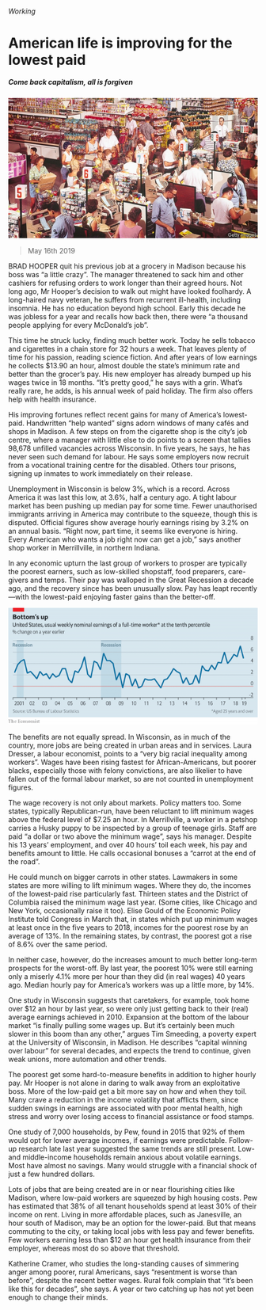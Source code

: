 ###### Working

# American life is improving for the lowest paid 

##### Come back capitalism, all is forgiven 

![image](images/20190518_USP004_0.jpg) 

> May 16th 2019 

BRAD HOOPER quit his previous job at a grocery in Madison because his boss was “a little crazy”. The manager threatened to sack him and other cashiers for refusing orders to work longer than their agreed hours. Not long ago, Mr Hooper’s decision to walk out might have looked foolhardy. A long-haired navy veteran, he suffers from recurrent ill-health, including insomnia. He has no education beyond high school. Early this decade he was jobless for a year and recalls how back then, there were “a thousand people applying for every McDonald’s job”. 

This time he struck lucky, finding much better work. Today he sells tobacco and cigarettes in a chain store for 32 hours a week. That leaves plenty of time for his passion, reading science fiction. And after years of low earnings he collects $13.90 an hour, almost double the state’s minimum rate and better than the grocer’s pay. His new employer has already bumped up his wages twice in 18 months. “It’s pretty good,” he says with a grin. What’s really rare, he adds, is his annual week of paid holiday. The firm also offers help with health insurance. 

His improving fortunes reflect recent gains for many of America’s lowest-paid. Handwritten “help wanted” signs adorn windows of many cafés and shops in Madison. A few steps on from the cigarette shop is the city’s job centre, where a manager with little else to do points to a screen that tallies 98,678 unfilled vacancies across Wisconsin. In five years, he says, he has never seen such demand for labour. He says some employers now recruit from a vocational training centre for the disabled. Others tour prisons, signing up inmates to work immediately on their release. 

Unemployment in Wisconsin is below 3%, which is a record. Across America it was last this low, at 3.6%, half a century ago. A tight labour market has been pushing up median pay for some time. Fewer unauthorised immigrants arriving in America may contribute to the squeeze, though this is disputed. Official figures show average hourly earnings rising by 3.2% on an annual basis. “Right now, part time, it seems like everyone is hiring. Every American who wants a job right now can get a job,” says another shop worker in Merrillville, in northern Indiana. 

In any economic upturn the last group of workers to prosper are typically the poorest earners, such as low-skilled shopstaff, food preparers, care-givers and temps. Their pay was walloped in the Great Recession a decade ago, and the recovery since has been unusually slow. Pay has leapt recently—with the lowest-paid enjoying faster gains than the better-off. 

![image](images/20190518_USC046.png) 

The benefits are not equally spread. In Wisconsin, as in much of the country, more jobs are being created in urban areas and in services. Laura Dresser, a labour economist, points to a “very big racial inequality among workers”. Wages have been rising fastest for African-Americans, but poorer blacks, especially those with felony convictions, are also likelier to have fallen out of the formal labour market, so are not counted in unemployment figures. 

The wage recovery is not only about markets. Policy matters too. Some states, typically Republican-run, have been reluctant to lift minimum wages above the federal level of $7.25 an hour. In Merrillville, a worker in a petshop carries a Husky puppy to be inspected by a group of teenage girls. Staff are paid “a dollar or two above the minimum wage”, says his manager. Despite his 13 years’ employment, and over 40 hours’ toil each week, his pay and benefits amount to little. He calls occasional bonuses a “carrot at the end of the road”. 

He could munch on bigger carrots in other states. Lawmakers in some states are more willing to lift minimum wages. Where they do, the incomes of the lowest-paid rise particularly fast. Thirteen states and the District of Columbia raised the minimum wage last year. (Some cities, like Chicago and New York, occasionally raise it too). Elise Gould of the Economic Policy Institute told Congress in March that, in states which put up minimum wages at least once in the five years to 2018, incomes for the poorest rose by an average of 13%. In the remaining states, by contrast, the poorest got a rise of 8.6% over the same period. 

In neither case, however, do the increases amount to much better long-term prospects for the worst-off. By last year, the poorest 10% were still earning only a miserly 4.1% more per hour than they did (in real wages) 40 years ago. Median hourly pay for America’s workers was up a little more, by 14%. 

One study in Wisconsin suggests that caretakers, for example, took home over $12 an hour by last year, so were only just getting back to their (real) average earnings achieved in 2010. Expansion at the bottom of the labour market “is finally pulling some wages up. But it’s certainly been much slower in this boom than any other,” argues Tim Smeeding, a poverty expert at the University of Wisconsin, in Madison. He describes “capital winning over labour” for several decades, and expects the trend to continue, given weak unions, more automation and other trends. 

The poorest get some hard-to-measure benefits in addition to higher hourly pay. Mr Hooper is not alone in daring to walk away from an exploitative boss. More of the low-paid get a bit more say on how and when they toil. Many crave a reduction in the income volatility that afflicts them, since sudden swings in earnings are associated with poor mental health, high stress and worry over losing access to financial assistance or food stamps. 

One study of 7,000 households, by Pew, found in 2015 that 92% of them would opt for lower average incomes, if earnings were predictable. Follow-up research late last year suggested the same trends are still present. Low- and middle-income households remain anxious about volatile earnings. Most have almost no savings. Many would struggle with a financial shock of just a few hundred dollars. 

Lots of jobs that are being created are in or near flourishing cities like Madison, where low-paid workers are squeezed by high housing costs. Pew has estimated that 38% of all tenant households spend at least 30% of their income on rent. Living in more affordable places, such as Janesville, an hour south of Madison, may be an option for the lower-paid. But that means commuting to the city, or taking local jobs with less pay and fewer benefits. Few workers earning less than $12 an hour get health insurance from their employer, whereas most do so above that threshold. 

Katherine Cramer, who studies the long-standing causes of simmering anger among poorer, rural Americans, says “resentment is worse than before”, despite the recent better wages. Rural folk complain that “it’s been like this for decades”, she says. A year or two catching up has not yet been enough to change their minds. 

